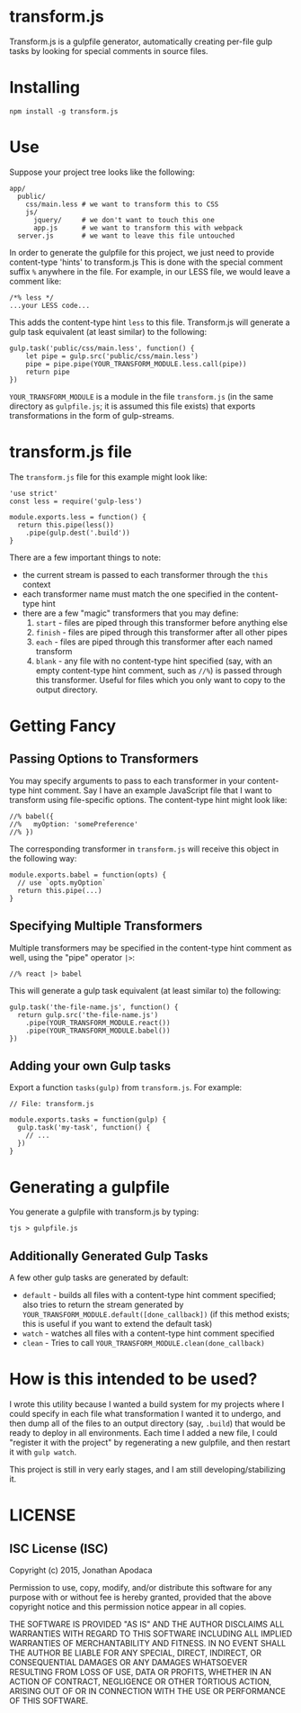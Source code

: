 # transform.js

Transform.js is a gulpfile generator, automatically creating per-file gulp tasks by looking for special comments in source files.

# Installing

```
npm install -g transform.js
```

# Use

Suppose your project tree looks like the following:

```
app/
  public/
    css/main.less # we want to transform this to CSS
    js/
      jquery/     # we don't want to touch this one
      app.js      # we want to transform this with webpack
  server.js       # we want to leave this file untouched
```

In order to generate the gulpfile for this project, we just need to provide content-type 'hints' to transform.js  This is done with the special comment suffix `%` anywhere in the file.  For example, in our LESS file, we would leave a comment like:

```
/*% less */
...your LESS code...
```

This adds the content-type hint `less` to this file.  Transform.js will generate a gulp task equivalent (at least similar) to the following:

```
gulp.task('public/css/main.less', function() {
    let pipe = gulp.src('public/css/main.less')
    pipe = pipe.pipe(YOUR_TRANSFORM_MODULE.less.call(pipe))
    return pipe
})
```

`YOUR_TRANSFORM_MODULE` is a module in the file `transform.js` (in the same directory as `gulpfile.js`; it is assumed this file exists) that exports transformations in the form of gulp-streams.

# transform.js file

The `transform.js` file for this example might look like:

```
'use strict'
const less = require('gulp-less')

module.exports.less = function() {
  return this.pipe(less())
    .pipe(gulp.dest('.build'))
}
```

There are a few important things to note:

* the current stream is passed to each transformer through the `this` context
* each transformer name must match the one specified in the content-type hint
* there are a few "magic" transformers that you may define:
  1. `start` - files are piped through this transformer before anything else
  2. `finish` - files are piped through this transformer after all other pipes
  3. `each` - files are piped through this transformer after each named transform
  4. `blank` - any file with no content-type hint specified (say, with an empty content-type hint comment, such as `//%`) is passed through this transformer.  Useful for files which you only want to copy to the output directory.

# Getting Fancy

## Passing Options to Transformers

You may specify arguments to pass to each transformer in your content-type hint comment.  Say I have an example JavaScript file that I want to transform using file-specific options.  The content-type hint might look like:

```
//% babel({
//%   myOption: 'somePreference'
//% })
```

The corresponding transformer in `transform.js` will receive this object in the following way:

```
module.exports.babel = function(opts) {
  // use `opts.myOption`
  return this.pipe(...)
}
```

## Specifying Multiple Transformers

Multiple transformers may be specified in the content-type hint comment as well, using the "pipe" operator `|>`:

```
//% react |> babel
```

This will generate a gulp task equivalent (at least similar to) the following:

```
gulp.task('the-file-name.js', function() {
  return gulp.src('the-file-name.js')
    .pipe(YOUR_TRANSFORM_MODULE.react())
    .pipe(YOUR_TRANSFORM_MODULE.babel())
})
```

## Adding your own Gulp tasks

Export a function `tasks(gulp)` from `transform.js`.  For example:

```
// File: transform.js

module.exports.tasks = function(gulp) {
  gulp.task('my-task', function() {
    // ...
  })
}

```

# Generating a gulpfile

You generate a gulpfile with transform.js by typing:

```
tjs > gulpfile.js
```

## Additionally Generated Gulp Tasks

A few other gulp tasks are generated by default:

* `default` - builds all files with a content-type hint comment specified; also tries to return the stream generated by `YOUR_TRANSFORM_MODULE.default([done_callback])` (if this method exists; this is useful if you want to extend the default task)
* `watch` - watches all files with a content-type hint comment specified
* `clean` - Tries to call `YOUR_TRANSFORM_MODULE.clean(done_callback)`

# How is this intended to be used?

I wrote this utility because I wanted a build system for my projects where I could specify in each file what transformation I wanted it to undergo, and then dump all of the files to an output directory (say, `.build`) that would be ready to deploy in all environments.  Each time I added a new file, I could "register it with the project" by regenerating a new gulpfile, and then restart it with `gulp watch`.

This project is still in very early stages, and I am still developing/stabilizing it.

# LICENSE

## ISC License (ISC)
Copyright (c) 2015, Jonathan Apodaca

Permission to use, copy, modify, and/or distribute this software for any purpose with or without fee is hereby granted, provided that the above copyright notice and this permission notice appear in all copies.

THE SOFTWARE IS PROVIDED "AS IS" AND THE AUTHOR DISCLAIMS ALL WARRANTIES WITH REGARD TO THIS SOFTWARE INCLUDING ALL IMPLIED WARRANTIES OF MERCHANTABILITY AND FITNESS. IN NO EVENT SHALL THE AUTHOR BE LIABLE FOR ANY SPECIAL, DIRECT, INDIRECT, OR CONSEQUENTIAL DAMAGES OR ANY DAMAGES WHATSOEVER RESULTING FROM LOSS OF USE, DATA OR PROFITS, WHETHER IN AN ACTION OF CONTRACT, NEGLIGENCE OR OTHER TORTIOUS ACTION, ARISING OUT OF OR IN CONNECTION WITH THE USE OR PERFORMANCE OF THIS SOFTWARE.
